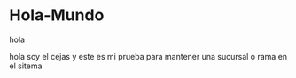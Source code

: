 # Hola-Mundo
hola

hola soy el cejas y este es mi prueba para mantener una sucursal o rama en el sitema
